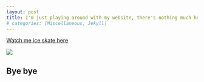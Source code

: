 ```yaml
---
layout: post
title: I'm just playing around with my website, there's nothing much here 
# categories: [Miscellaneous, Jekyll]
---
```



[Watch me ice skate here](https://www.youtube.com/watch?v=KAfnRgOY5Y0)

![](/images/reverie-demo.png)

## Bye bye 